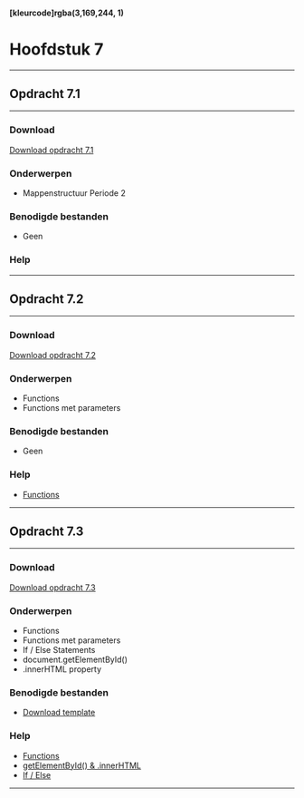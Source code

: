 #### [kleurcode]rgba(3,169,244, 1)

# Hoofdstuk 7

---
## Opdracht 7.1
---

### Download
<a href="https://elo.kw1c.nl/CMS/Studie/811%20ICT-Academie/811%20VakkenInhoud/%5BB.16%20JAV%5D%20Javascript/25187%20%C2%A0%20Applicatie-%20en%20mediaontwikkelaar/Periode%2002/Productie/02.%20Opdrachten/Opdracht%207.1.pdf" target="_blank">Download opdracht 7.1</a>

### Onderwerpen
- Mappenstructuur Periode 2


### Benodigde bestanden
- Geen

### Help


---
## Opdracht 7.2
---

### Download
<a href="https://elo.kw1c.nl/CMS/Studie/811%20ICT-Academie/811%20VakkenInhoud/%5BB.16%20JAV%5D%20Javascript/25187%20%C2%A0%20Applicatie-%20en%20mediaontwikkelaar/Periode%2002/Productie/02.%20Opdrachten/Opdracht%207.2.pdf" target="_blank">Download opdracht 7.2</a>

### Onderwerpen
- Functions
- Functions met parameters


### Benodigde bestanden
- Geen

### Help

- <a href="hhttps://www.w3schools.com/js/js_functions.asp" target="_blank">Functions</a>


---
## Opdracht 7.3
---

### Download
<a href="https://elo.kw1c.nl/CMS/Studie/811%20ICT-Academie/811%20VakkenInhoud/%5BB.16%20JAV%5D%20Javascript/25187%20%C2%A0%20Applicatie-%20en%20mediaontwikkelaar/Periode%2002/Productie/02.%20Opdrachten/Opdracht%207.3.pdf" target="_blank">Download opdracht 7.3</a>

### Onderwerpen
- Functions
- Functions met parameters
- If / Else Statements
- document.getElementById()
- .innerHTML property

### Benodigde bestanden
- <a href="https://elo.kw1c.nl/CMS/Studie/811%20ICT-Academie/811%20VakkenInhoud/%5BB.16%20JAV%5D%20Javascript/25187%20%C2%A0%20Applicatie-%20en%20mediaontwikkelaar/Periode%2002/Productie/03.%20Scripts/Opdracht%207.3.zip" target="_blank">Download template</a>

### Help
- <a href="hhttps://www.w3schools.com/js/js_functions.asp" target="_blank">Functions</a>
- <a href="https://www.w3schools.com/jsref/prop_html_innerhtml.asp" target="_blank">getElementById() & .innerHTML</a>
- <a href="https://www.w3schools.com/js/js_if_else.asp" target="_blank">If / Else</a>
---
